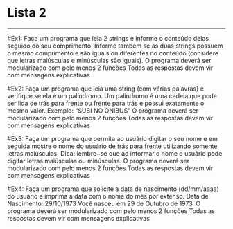 # Lista 2

---
#Ex1:
Faça um programa que leia 2 strings e informe o conteúdo delas seguido do seu comprimento.
Informe também se as duas strings possuem o mesmo comprimento e são iguais ou diferentes
no conteúdo.(considere que letras maiúsculas e minúsculas são iguais).
O programa deverá ser modularizado com pelo menos 2 funções
Todas as respostas devem vir com mensagens explicativas

#Ex2:
Faça um programa que leia uma string (com várias palavras) e verifique se ela é um
palíndromo. Um palíndromo é uma cadeia que pode ser lida de trás para frente ou frente para
trás e possui exatamente o mesmo valor. Exemplo: “SUBI NO ONIBUS”
O programa deverá ser modularizado com pelo menos 2 funções
Todas as respostas devem vir com mensagens explicativas

#Ex3:
Faça um programa que permita ao usuário digitar o seu nome e em seguida mostre o nome do
usuário de trás para frente utilizando somente letras maiúsculas. Dica: lembre−se que ao
informar o nome o usuário pode digitar letras maiúsculas ou minúsculas.
O programa deverá ser modularizado com pelo menos 2 funções
Todas as respostas devem vir com mensagens explicativas

#Ex4:
Faça um programa que solicite a data de nascimento (dd/mm/aaaa) do usuário e imprima a data
com o nome do mês por extenso.
Data de Nascimento: 29/10/1973
Você nasceu em 29 de Outubro de 1973.
O programa deverá ser modularizado com pelo menos 2 funções
Todas as respostas devem vir com mensagens explicativas
